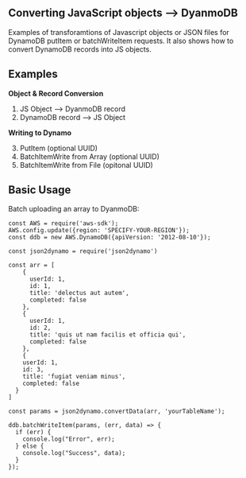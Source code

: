 ## Converting JavaScript objects --> DyanmoDB

Examples of transforamtions of Javascript objects or JSON files for DynamoDB putItem or batchWriteItem requests. It also shows how to convert DynamoDB records into JS objects.

## Examples

**Object & Record Conversion**

1. JS Object --> DyanmoDB record
2. DynamoDB record --> JS Object

**Writing to Dynamo**

3. PutItem (optional UUID)
4. BatchItemWrite from Array (optional UUID)
5. BatchItemWrite from File (opitonal UUID)

## Basic Usage

Batch uploading an array to DyanmoDB:

```
const AWS = require('aws-sdk');
AWS.config.update({region: 'SPECIFY-YOUR-REGION'});
const ddb = new AWS.DynamoDB({apiVersion: '2012-08-10'});

const json2dynamo = require('json2dynamo')

const arr = [
    {
      userId: 1,
      id: 1,
      title: 'delectus aut autem',
      completed: false
    },
    {
      userId: 1,
      id: 2,
      title: 'quis ut nam facilis et officia qui',
      completed: false
    },
    {
    userId: 1,
    id: 3,
    title: 'fugiat veniam minus',
    completed: false
  }
]

const params = json2dynamo.convertData(arr, 'yourTableName');

ddb.batchWriteItem(params, (err, data) => {
  if (err) {
    console.log("Error", err);
  } else {
    console.log("Success", data);
  }
});
```
